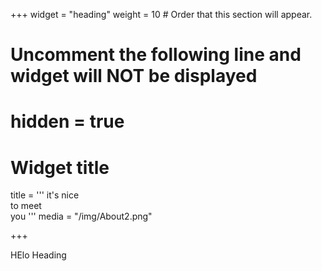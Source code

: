 +++
widget = "heading"
weight = 10  # Order that this section will appear.

# Uncomment the following line and widget will NOT be displayed
# hidden = true

# Widget title
title = '''
it's nice<br>
to meet <br> you
'''
media = "/img/About2.png"

+++


HElo Heading